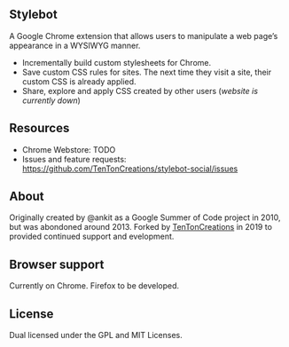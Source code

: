 ## Stylebot

A Google Chrome extension that allows users to manipulate a web page’s appearance in a WYSIWYG manner.

* Incrementally build custom stylesheets for Chrome.
* Save custom CSS rules for sites. The next time they visit a site, their custom CSS is already applied.
* Share, explore and apply CSS created by other users (_website is currently down_)

## Resources

* Chrome Webstore: TODO
* Issues and feature requests: <https://github.com/TenTonCreations/stylebot-social/issues>

## About

Originally created by @ankit as a Google Summer of Code project in 2010, but was abondoned around 2013. Forked by [TenTonCreations](http://tentoncreations.com) in 2019 to provided continued support and evelopment. 

## Browser support

Currently on Chrome. Firefox to be developed.

## License

Dual licensed under the GPL and MIT Licenses.
